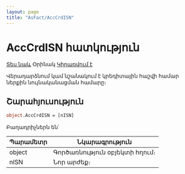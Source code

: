 ```yaml
---
layout: page
title: "AsFact/AccCrdISN"
---
```


# AccCrdISN հատկություն

[Տես նաև](AccCrd.md) Օրինակ [Կիրառվում է](../Asfact.md)

Վերադարձնում կամ նշանակում է կրեդիտային հաշվի համար ներքին նույնականացման համարը։

## Շարահյուսություն

```vb
object.AccCrdISN = [nISN] 
```

Բաղադրիչներն են՝

| Պարամետր | Նկարագրություն |
|--|--|
| object | Գործառնություն օբյեկտի հղում։ |
| nISN | Նոր արժեք։ |

